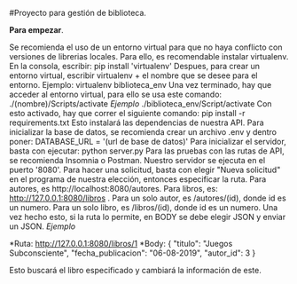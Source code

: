 #Proyecto para gestión de biblioteca.

**Para empezar**.

Se recomienda el uso de un entorno virtual para que no haya conflicto con versiones de librerias locales.
Para ello, es recomendable instalar virtualenv.
En la consola, escribir: pip install 'virtualenv'
Despues, para crear un entorno virtual, escribir virtualenv + el nombre que se desee para el entorno.
Ejemplo: virtualenv biblioteca_env
Una vez terminado, hay que acceder al entorno virtual, para ello se usa este comando:
./(nombre)/Scripts/activate *Ejemplo* ./biblioteca_env/Script/activate
Con esto activado, hay que correr el siguiente comando:
pip install -r requirements.txt
Esto instalará las dependencias de nuestra API.
Para inicializar la base de datos, se recomienda crear un archivo .env y dentro poner:
DATABASE_URL = '(url de base de datos)'
Para inicializar el servidor, basta con ejecutar: python server.py
Para las pruebas con las rutas de API, se recomienda Insomnia o Postman.
Nuestro servidor se ejecuta en el puerto '8080'.
Para hacer una solicitud, basta con elegir "Nueva solicitud" en el programa de nuestra elección,
entonces especificar la ruta. Para autores, es  http://localhost:8080/autores. Para libros, es:
http://127.0.0.1:8080/libros . Para un solo autor, es /autores/(id), donde id es un numero.
Para un solo libro, es /libros/(id), donde id es un numero.
Una vez hecho esto, si la ruta lo permite, en BODY se debe elegir JSON y enviar un JSON.
*Ejemplo*

*Ruta: http://127.0.0.1:8080/libros/1
*Body:
    {
	"titulo": "Juegos Subconsciente",
	"fecha_publicacion": "06-08-2019",
	"autor_id": 3
    }

Esto buscará el libro especificado y cambiará la información de este.